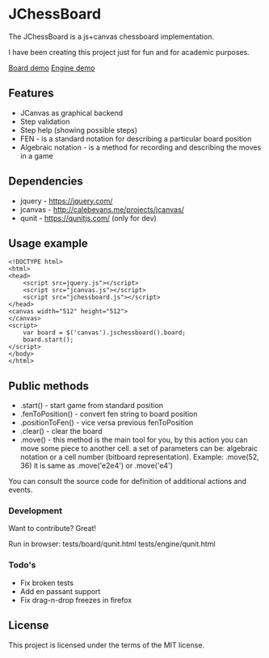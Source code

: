 # JChessBoard

The JChessBoard is a js+canvas chessboard implementation.

I have been creating this project just for fun and for academic purposes.

[Board demo](http://velichko.net/projects/jchessboard/demo.html)
[Engine demo](http://velichko.net/projects/jchessboard/engine.html)

## Features

  - JCanvas as graphical backend
  - Step validation
  - Step help (showing possible steps)
  - FEN - is a standard notation for describing a particular board position
  - Algebraic notation - is a method for recording and describing the moves in a game

## Dependencies

   - jquery - https://jquery.com/
   - jcanvas - http://calebevans.me/projects/jcanvas/
   - qunit - https://qunitjs.com/ (only for dev)

## Usage example
    
    <!DOCTYPE html>
    <html>
    <head>
        <script src=jquery.js"></script>
        <script src="jcanvas.js"></script>
        <script src="jchessboard.js"></script>
    </head>
    <canvas width="512" height="512">
    </canvas>
    <script>
        var board = $('canvas').jschessboard().board;
        board.start();
    </script>
    </body>
    </html>

## Public methods

 - .start() - start game from standard position
 - .fenToPosition() - convert fen string to board position
 - .positionToFen() - vice versa previous fenToPosition
 - .clear() - clear the board
 - .move() - this method is the main tool for you,
     by this action you can move some piece to another cell.
     a set of parameters can be: algebraic notation or a cell number (bitboard representation).
     Example: .move(52, 36) it is same as .move('e2e4') or .move('e4')
        
You can consult the source code for definition of additional actions and events.

### Development

Want to contribute? Great!

Run in browser: 
tests/board/qunit.html
tests/engine/qunit.html

### Todo's

- Fix broken tests
- Add en passant support
- Fix drag-n-drop freezes in firefox

License
----

This project is licensed under the terms of the MIT license.
